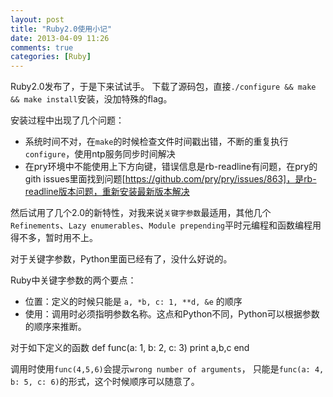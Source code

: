 ```yaml
---
layout: post
title: "Ruby2.0使用小记"
date: 2013-04-09 11:26
comments: true
categories: [Ruby]
---
```


Ruby2.0发布了，于是下来试试手。
下载了源码包，直接`./configure && make && make install`安装，没加特殊的flag。

安装过程中出现了几个问题：

* 系统时间不对，在`make`的时候检查文件时间戳出错，不断的重复执行`configure`，使用ntp服务同步时间解决
* 在pry环境中不能使用上下方向键，错误信息是rb-readline有问题，在pry的gith issues里面找到问题[https://github.com/pry/pry/issues/863]，是rb-readline版本问题，重新安装最新版本解决


然后试用了几个2.0的新特性，对我来说`关键字参数`最适用，其他几个`Refinements`、`Lazy enumerables`、`Module prepending`平时元编程和函数编程用得不多，暂时用不上。

对于关键字参数，Python里面已经有了，没什么好说的。

Ruby中关键字参数的两个要点：

* 位置：定义的时候只能是 `a, *b, c: 1, **d, &e` 的顺序
* 使用：调用时必须指明参数名称。这点和Python不同，Python可以根据参数的顺序来推断。
    
对于如下定义的函数
    def func(a: 1, b: 2, c: 3) 
      print a,b,c 
    end

调用时使用`func(4,5,6)`会提示`wrong number of arguments`，
只能是`func(a: 4, b: 5, c: 6)`的形式，这个时候顺序可以随意了。


